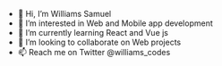 - 👋 Hi, I’m Williams Samuel
- 👀 I’m interested in Web and Mobile app development
- 🌱 I’m currently learning React and Vue js
- 💞️ I’m looking to collaborate on Web projects
- 📫 Reach me on Twitter @williams_codes

<!---
williamssam/williamssam is a ✨ special ✨ repository because its `README.md` (this file) appears on your GitHub profile.
You can click the Preview link to take a look at your changes.
--->
